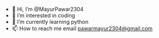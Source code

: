 - 👋 Hi, I’m @MayurPawar2304
- 👀 I’m interested in coding
- 🌱 I’m currently learning python
- 📫 How to reach me email pawarmayur2304@gmail.com

<!---
MayurPawar2304/MayurPawar2304 is a ✨ special ✨ repository because its `README.md` (this file) appears on your GitHub profile.
You can click the Preview link to take a look at your changes.
--->
